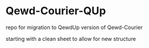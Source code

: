 # Qewd-Courier-QUp
repo for migration to QewdUp version of Qewd-Courier

starting with a clean sheet to allow for new structure
